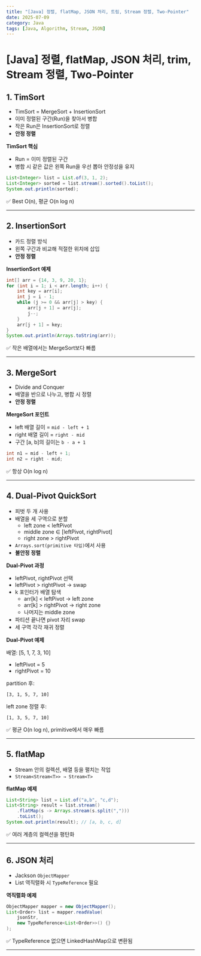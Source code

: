 ```yaml
---
title: "[Java] 정렬, flatMap, JSON 처리, 트림, Stream 정렬, Two-Pointer"
date: 2025-07-09
category: Java
tags: [Java, Algorithm, Stream, JSON]
---
```


# [Java] 정렬, flatMap, JSON 처리, trim, Stream 정렬, Two-Pointer

## 1. TimSort

- TimSort = MergeSort + InsertionSort
- 이미 정렬된 구간(Run)을 찾아서 병합
- 작은 Run은 InsertionSort로 정렬
- **안정 정렬**

**TimSort 핵심**

- Run = 이미 정렬된 구간
- 병합 시 같은 값은 왼쪽 Run을 우선 뽑아 안정성을 유지

```java
List<Integer> list = List.of(3, 1, 2);
List<Integer> sorted = list.stream().sorted().toList();
System.out.println(sorted);
```

✅ Best O(n), 평균 O(n log n)

---

## 2. InsertionSort

- 카드 정렬 방식
- 왼쪽 구간과 비교해 적절한 위치에 삽입
- **안정 정렬**

**InsertionSort 예제**

```java
int[] arr = {14, 3, 9, 20, 1};
for (int i = 1; i < arr.length; i++) {
    int key = arr[i];
    int j = i - 1;
    while (j >= 0 && arr[j] > key) {
        arr[j + 1] = arr[j];
        j--;
    }
    arr[j + 1] = key;
}
System.out.println(Arrays.toString(arr));
```

✅ 작은 배열에서는 MergeSort보다 빠름

---

## 3. MergeSort

- Divide and Conquer
- 배열을 반으로 나누고, 병합 시 정렬
- **안정 정렬**

**MergeSort 포인트**

- left 배열 길이 = `mid - left + 1`
- right 배열 길이 = `right - mid`
- 구간 [a, b]의 길이는 `b - a + 1`

```java
int n1 = mid - left + 1;
int n2 = right - mid;
```

✅ 항상 O(n log n)

---

## 4. Dual-Pivot QuickSort

- 피벗 두 개 사용
- 배열을 세 구역으로 분할
    - left zone < leftPivot
    - middle zone ∈ [leftPivot, rightPivot]
    - right zone > rightPivot
- `Arrays.sort(primitive 타입)`에서 사용
- **불안정 정렬**

**Dual-Pivot 과정**

- leftPivot, rightPivot 선택
- leftPivot > rightPivot → swap
- k 포인터가 배열 탐색
    - arr[k] < leftPivot → left zone
    - arr[k] > rightPivot → right zone
    - 나머지는 middle zone
- 파티션 끝나면 pivot 자리 swap
- 세 구역 각각 재귀 정렬

**Dual-Pivot 예제**

배열: [5, 1, 7, 3, 10]

- leftPivot = 5
- rightPivot = 10

partition 후:

```
[3, 1, 5, 7, 10]
```

left zone 정렬 후:

```
[1, 3, 5, 7, 10]
```

✅ 평균 O(n log n), primitive에서 매우 빠름

---

## 5. flatMap

- Stream 안의 컬렉션, 배열 등을 펼치는 작업
- `Stream<Stream<T>> → Stream<T>`

**flatMap 예제**

```java
List<String> list = List.of("a,b", "c,d");
List<String> result = list.stream()
    .flatMap(s -> Arrays.stream(s.split(",")))
    .toList();
System.out.println(result); // [a, b, c, d]
```

✅ 여러 계층의 컬렉션을 평탄화

---

## 6. JSON 처리

- Jackson `ObjectMapper`
- List 역직렬화 시 `TypeReference` 필요

**역직렬화 예제**

```java
ObjectMapper mapper = new ObjectMapper();
List<Order> list = mapper.readValue(
    jsonStr,
    new TypeReference<List<Order>>() {}
);
```

✅ TypeReference 없으면 LinkedHashMap으로 변환됨

---
